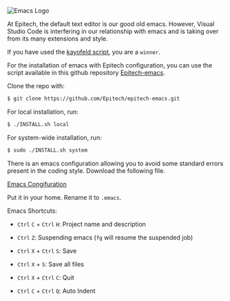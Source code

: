 ![Emacs Logo](https://upload.wikimedia.org/wikipedia/commons/thumb/5/5f/Emacs-logo.svg/299px-Emacs-logo.svg.png)

At Epitech, the default text editor is our good old emacs. However, Visual Studio Code is interfering in our relationship with emacs and is taking over from its many extensions and style.

If you have used the [kayofeld script](https://github.com/kayofeld/script-installation-ordinateur-epitech), you are a `winner`.

For the installation of emacs with Epitech configuration, you can use the script available in this github repository [Epitech-emacs](https://github.com/Epitech/epitech-emacs).

Clone the repo with:
```bash
$ git clone https://github.com/Epitech/epitech-emacs.git
```

For local installation, run:
```bash
$ ./INSTALL.sh local
```

For system-wide installation, run:
```bash
$ sudo ./INSTALL.sh system
```

There is an emacs configuration allowing you to avoid some standard errors present in the coding style. Download the following file.

[Emacs Congifuration](https://drive.google.com/file/d/1xucTjjVgb0F9hEb2pXG5hPfrkKzpS65q/view?usp=sharing "Epitech Emacs Config")

Put it in your home. Rename it to `.emacs`.

Emacs Shortcuts:

- `Ctrl` `C` + `Ctrl` `H`: Project name and description

- `Ctrl` `Z`: Suspending emacs (`fg` will resume the suspended job)

- `Ctrl` `X` + `Ctrl` `S`: Save

- `Ctrl` `X` + `S`: Save all files

- `Ctrl` `X` + `Ctrl` `C`: Quit

- `Ctrl` `C` + `Ctrl` `Q`: Auto Indent